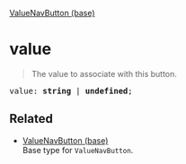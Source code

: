[ValueNavButton (base)](ValueNavButton_base.md)

# value

> The value to associate with this button.

<pre class="docgen_signature">value: <b>string</b> | <b>undefined</b>;</pre>

## Related

- [<!--{ref:type}-->ValueNavButton (base)](ValueNavButton_base.md) \
    Base type for `ValueNavButton`.
